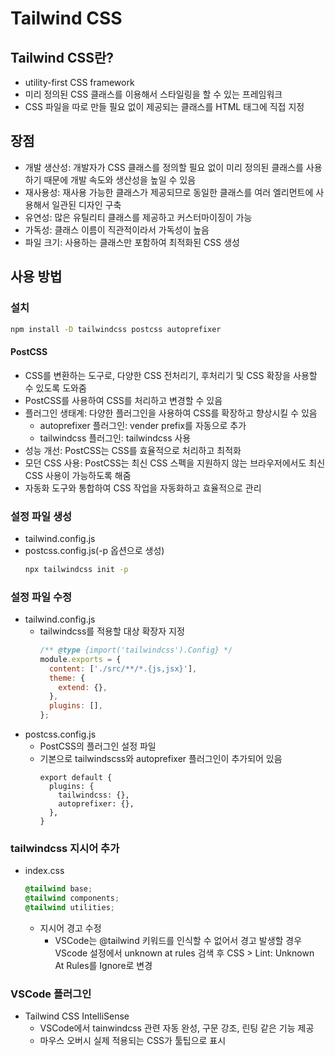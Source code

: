 # Tailwind CSS

## Tailwind CSS란?

- utility-first CSS framework
- 미리 정의된 CSS 클래스를 이용해서 스타일링을 할 수 있는 프레임워크
- CSS 파일을 따로 만들 필요 없이 제공되는 클래스를 HTML 태그에 직접 지정

## 장점

- 개발 생산성: 개발자가 CSS 클래스를 정의할 필요 없이 미리 정의된 클래스를 사용하기 때문에 개발 속도와 생산성을 높일 수 있음
- 재사용성: 재사용 가능한 클래스가 제공되므로 동일한 클래스를 여러 엘리먼트에 사용해서 일관된 디자인 구축
- 유연성: 많은 유틸리티 클래스를 제공하고 커스터마이징이 가능
- 가독성: 클래스 이름이 직관적이라서 가독성이 높음
- 파일 크기: 사용하는 클래스만 포함하여 최적화된 CSS 생성

## 사용 방법

### 설치

```sh
npm install -D tailwindcss postcss autoprefixer
```

#### PostCSS

- CSS를 변환하는 도구로, 다양한 CSS 전처리기, 후처리기 및 CSS 확장을 사용할 수 있도록 도와줌
- PostCSS를 사용하여 CSS를 처리하고 변경할 수 있음
- 플러그인 생태계: 다양한 플러그인을 사용하여 CSS를 확장하고 향상시킬 수 있음
  - autoprefixer 플러그인: vender prefix를 자동으로 추가
  - tailwindcss 플러그인: tailwindcss 사용
- 성능 개선: PostCSS는 CSS를 효율적으로 처리하고 최적화
- 모던 CSS 사용: PostCSS는 최신 CSS 스펙을 지원하지 않는 브라우저에서도 최신 CSS 사용이 가능하도록 해줌
- 자동화 도구와 통합하여 CSS 작업을 자동화하고 효율적으로 관리

### 설정 파일 생성

- tailwind.config.js
- postcss.config.js(-p 옵션으로 생성)
  ```sh
  npx tailwindcss init -p
  ```

### 설정 파일 수정

- tailwind.config.js
  - tailwindcss를 적용할 대상 확장자 지정
    ```js
    /** @type {import('tailwindcss').Config} */
    module.exports = {
      content: ['./src/**/*.{js,jsx}'],
      theme: {
        extend: {},
      },
      plugins: [],
    };
    ```
- postcss.config.js
  - PostCSS의 플러그인 설정 파일
  - 기본으로 tailwindscss와 autoprefixer 플러그인이 추가되어 있음
    ```
    export default {
      plugins: {
        tailwindcss: {},
        autoprefixer: {},
      },
    }
    ```

### tailwindcss 지시어 추가

- index.css

  ```css
  @tailwind base;
  @tailwind components;
  @tailwind utilities;
  ```

  - 지시어 경고 수정
    - VSCode는 @tailwind 키워드를 인식할 수 없어서 경고 발생할 경우 VScode 설정에서 unknown at rules 검색 후 CSS > Lint: Unknown At Rules를 Ignore로 변경

### VSCode 플러그인

- Tailwind CSS IntelliSense
  - VSCode에서 tainwindcss 관련 자동 완성, 구문 강조, 린팅 같은 기능 제공
  - 마우스 오버시 실제 적용되는 CSS가 툴팁으로 표시
